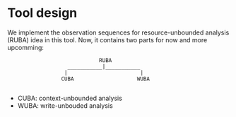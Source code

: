 # Tool design
We implement the observation sequences for resource-unbounded analysis (RUBA) idea in this tool. Now, it contains two parts for now and more upcomming:

```
                             RUBA
                   ___________|___________
                  |                       |
                 CUBA                    WUBA
                   
```

* CUBA: context-unbounded analysis
* WUBA: write-unbouded analysis



